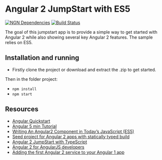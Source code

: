 # Angular 2 JumpStart with ES5
[![NGN Dependencies](https://david-dm.org/albertosantini/angular2-es5-jumpstart.png)](https://david-dm.org/albertosantini/angular2-es5-jumpstart)
[![Build Status](https://travis-ci.org/albertosantini/angular2-es5-jumpstart.png)](https://travis-ci.org/albertosantini/angular2-es5-jumpstart)


The goal of this jumpstart app is to provide a simple way to get started with
Angular 2 while also showing several key Angular 2 features. The sample relies
on ES5.

## Installation and running

- Firstly clone the project or download and extract the .zip to get started.

Then in the folder project:

- `npm install`
- `npm start`

## Resources

- [Angular Quickstart](https://angular.io/docs/ts/latest/quickstart.html)
- [Angular 5 min Tutorial](https://angular.io/docs/ts/latest/tutorial/)
- [Writing An Angular2 Component in Today’s JavaScript (ES5)](http://gurustop.net/blog/2015/12/16/angular2-beta-javascript-component)
- [Seed project for Angular 2 apps with statically typed build](https://github.com/mgechev/angular2-seed)
- [Angular 2 JumpStart with TypeScript](https://github.com/DanWahlin/Angular2-JumpStart)
- [Angular 2 for AngularJS developers](https://angularclass.com/angular-2-for-angularjs-developers/)
- [Adding the first Angular 2 service to your Angular 1 app](http://www.codelord.net/2016/01/07/adding-the-first-angular-2-service-to-your-angular-1-app/)

